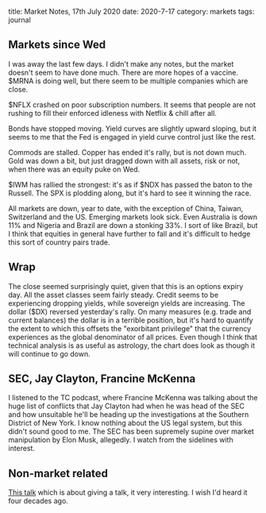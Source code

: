 title: Market Notes, 17th July 2020
date: 2020-7-17
category: markets
tags: journal

## Markets since Wed

I was away the last few days. I didn't make any notes, but the market doesn't seem to have done much.
There are more hopes of a vaccine. $MRNA is doing well, but there seem to be multiple companies which are close.

$NFLX crashed on poor subscription numbers. 
It seems that people are not rushing to fill their enforced idleness with Netflix & chill after all.

Bonds have stopped moving.
Yield curves are slightly upward sloping, but it seems to me that the Fed is engaged in yield curve control just like the rest.

Commods are stalled. Copper has ended it's rally, but is not down much.
Gold was down a bit, but just dragged down with all assets, risk or not, when there was an equity puke on Wed.

$IWM has rallied the strongest: it's as if $NDX has passed the baton to the Russell. The SPX is plodding along, but it's hard to see it winning the race.

All markets are down, year to date, with the exception of China, Taiwan, Switzerland and the US.
Emerging markets look sick.
Even Australia is down 11% and Nigeria and Brazil are down a stonking 33%. 
I sort of like Brazil, but I think that equities in general have further to fall and it's difficult to hedge this sort of country pairs trade.

## Wrap

The close seemed surprisingly quiet, given that this is an options expiry day. All the asset classes seem fairly steady.
Credit seems to be experiencing dropping yields, while sovereign yields are increasing. 
The dollar ($DX) reversed yesterday's rally.
On many measures (e.g. trade and current balances) the dollar is in a terrible position,
but it's hard to quantify the extent to which this offsets the "exorbitant privilege" that the currency experiences as the global denominator of all prices. Even though I think that technical analysis is as useful as astrology, the chart does look as though it will continue to go down.


## SEC, Jay Clayton, Francine McKenna

I listened to the TC podcast, where Francine McKenna was talking about the huge list of conflicts that Jay Clayton had when he was head of the SEC and how unsuitable he'll be heading up the investigations at the Southern District of New York. I know nothing about the US legal system, but this didn't sound good to me. The SEC has been supremely supine over market manipulation by Elon Musk, allegedly. I watch from the sidelines with interest.

## Non-market related

[This talk](https://ocw.mit.edu/resources/res-tll-005-how-to-speak-january-iap-2018/#) which is about giving a talk, it very interesting. 
I wish I'd heard it four decades ago.
